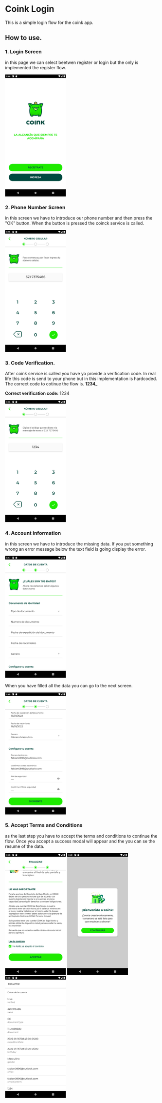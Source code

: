 # Coink Login

This is a simple login flow for the coink app.

## How to use.

### 1. Login Screen

in this page we can select beetwen register or login but the only is implemented the register flow.

<img src="./screenshots/Screenshot_1.png" width="200">

### 2. Phone Number Screen

in this screen we have to introduce our phone number and then press the "OK" button. When the button is pressed the coinck service is called.

<img src="./screenshots/Screenshot_2.png" width="200">

### 3. Code Verification.

After coink service is called you have yo provide a verification code. In real life this code is send to your phone but in this implementation is hardcoded. The correct code to cotinue the flow is. **1234**\_

**Correct verification code:** 1234

<img src="./screenshots/Screenshot_3.png" width="200">

### 4. Account information

in this screen we have to introduce the missing data. If you put something wrong an error message below the text field is going display the error.

<img src="./screenshots/Screenshot_4.png" width="200">

When you have filled all the data you can go to the next screen.

<img src="./screenshots/Screenshot_5.png" width="200">

### 5. Accept Terms and Conditions

as the last step you have to accept the terms and conditions to continue the flow. Once you accept a success modal will appear and the you can se the resume of the data.

<img src="./screenshots/Screenshot_6.png" width="200">

<img src="./screenshots/Screenshot_7.png" width="200">

<img src="./screenshots/Screenshot_8.png" width="200">

